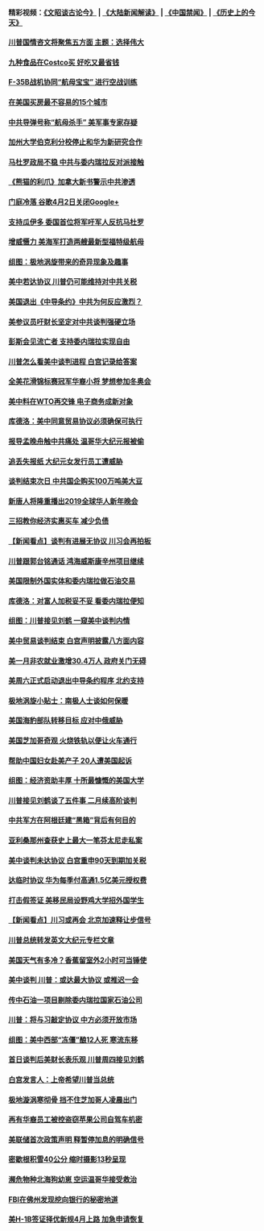 #### 精彩视频：[《文昭谈古论今》](https://github.com/gfw-breaker/wenzhao) | [《大陆新闻解读》](https://github.com/gfw-breaker/ntdtv-comedy) | [《中国禁闻》](https://github.com/gfw-breaker/ntdtv-news) | [《历史上的今天》](https://github.com/gfw-breaker/today-in-history) 

#### [川普国情咨文将聚焦五方面 主题：选择伟大](../pages/nsc412/n11021501.md?t=02031519) 

#### [九种食品在Costco买 好吃又最省钱](../pages/nsc412/n11013272.md?t=02031519) 

#### [F-35B战机协同“航母宝宝” 进行空战训练](../pages/nsc412/n11020866.md?t=02031519) 

#### [在美国买房最不容易的15个城市](../pages/nsc412/n11019708.md?t=02031519) 

#### [中共导弹号称“航母杀手” 美军事专家存疑](../pages/nsc412/n11021488.md?t=02031519) 

#### [加州大学伯克利分校停止和华为新研究合作](../pages/nsc412/n11021086.md?t=02031519) 

#### [马杜罗政局不稳 中共与委内瑞拉反对派接触](../pages/nsc412/n11020719.md?t=02031519) 

#### [《熊猫的利爪》加拿大新书警示中共渗透](../pages/nsc412/n11020739.md?t=02031519) 

#### [门庭冷落 谷歌4月2日关闭Google+](../pages/nsc412/n11020806.md?t=02031519) 

#### [支持瓜伊多 委国首位将军吁军人反抗马杜罗](../pages/nsc412/n11020776.md?t=02031519) 

#### [增威慑力 美海军打造两艘最新型福特级航母](../pages/nsc412/n11020744.md?t=02031519) 

#### [组图：极地涡旋带来的奇异现象及趣事](../pages/nsc412/n11020731.md?t=02031519) 

#### [美中若达协议 川普仍可能维持对中共关税](../pages/nsc412/n11020625.md?t=02031519) 

#### [美国退出《中导条约》中共为何反应激烈？](../pages/nsc412/n11020569.md?t=02031519) 

#### [美参议员吁财长坚定对中共谈判强硬立场](../pages/nsc412/n11020440.md?t=02031519) 

#### [彭斯会见流亡者 支持委内瑞拉实现自由](../pages/nsc412/n11020031.md?t=02031519) 

#### [川普怎么看美中谈判进程 白宫记录给答案](../pages/nsc412/n11019682.md?t=02031519) 

#### [全美花滑锦标赛冠军华裔小将  梦想参加冬奥会](../pages/nsc412/n11019761.md?t=02031519) 

#### [美中料在WTO再交锋 电子商务成新对象](../pages/nsc412/n11018959.md?t=02031519) 

#### [库德洛：美中同意贸易协议必须确保可执行](../pages/nsc412/n11019036.md?t=02031519) 

#### [报导孟晚舟触中共痛处 温哥华大纪元报被偷](../pages/nsc412/n11019232.md?t=02031519) 

#### [追丢失报纸 大纪元女发行员工遭威胁](../pages/nsc412/n11019384.md?t=02031519) 

#### [谈判结束次日 中共国企购买100万吨美大豆](../pages/nsc412/n11019167.md?t=02031519) 

#### [新唐人将隆重播出2019全球华人新年晚会](../pages/nsc412/n11016043.md?t=02031519) 

#### [三招教你经济实惠买车 减少负债](../pages/nsc412/n11018732.md?t=02031519) 

#### [【新闻看点】谈判有进展无协议 川习会再拍板](../pages/nsc412/n11018718.md?t=02031519) 

#### [川普跟郭台铭通话 鸿海威斯康辛州项目继续](../pages/nsc412/n11018841.md?t=02031519) 

#### [美国限制外国实体和委内瑞拉做石油交易](../pages/nsc412/n11018353.md?t=02031519) 

#### [库德洛：对富人加税妥不妥 看委内瑞拉便知](../pages/nsc412/n11018735.md?t=02031519) 

#### [组图：川普接见刘鹤 一窥美中谈判内情](../pages/nsc412/n11018301.md?t=02031519) 

#### [美中贸易谈判结束 白宫声明披露八方面内容](../pages/nsc412/n11018681.md?t=02031519) 

#### [美一月非农就业激增30.4万人 政府关门无碍](../pages/nsc412/n11018450.md?t=02031519) 

#### [美周六正式启动退出中导条约程序 北约支持](../pages/nsc412/n11018405.md?t=02031519) 

#### [极地涡旋小贴士：南极人士谈如何保暖](../pages/nsc412/n11017984.md?t=02031519) 

#### [美国海豹部队转移目标 应对中俄威胁](../pages/nsc412/n11017801.md?t=02031519) 

#### [美国芝加哥奇观 火烧铁轨以便让火车通行](../pages/nsc412/n11017196.md?t=02031519) 

#### [帮助中国妇女赴美产子 20人遭美国起诉](../pages/nsc412/n11017068.md?t=02031519) 

#### [组图：经济资助丰厚 十所最慷慨的美国大学](../pages/nsc412/n11016519.md?t=02031519) 

#### [川普接见刘鹤谈了五件事 二月续高阶谈判](../pages/nsc412/n11016767.md?t=02031519) 

#### [中共军方在阿根廷建“黑箱”背后有何目的](../pages/nsc412/n11016689.md?t=02031519) 

#### [亚利桑那州查获史上最大一笔芬太尼走私案](../pages/nsc412/n11016442.md?t=02031519) 

#### [美中谈判未达协议 白宫重申90天到期加关税](../pages/nsc412/n11016604.md?t=02031519) 

#### [达临时协议 华为每季付高通1.5亿美元授权费](../pages/nsc412/n11016503.md?t=02031519) 

#### [打击假签证 美移民局设野鸡大学招外国学生](../pages/nsc412/n11016378.md?t=02031519) 

#### [【新闻看点】川习或再会 北京加速释让步信号](../pages/nsc412/n11016108.md?t=02031519) 

#### [川普总统转发英文大纪元专栏文章](../pages/nsc412/n11016258.md?t=02031519) 

#### [美国天气有多冷？香蕉留室外2小时可当锤使](../pages/nsc412/n11016264.md?t=02031519) 

#### [美中谈判 川普：或达最大协议 或推迟一会](../pages/nsc412/n11016270.md?t=02031519) 

#### [传中石油一项目剔除委内瑞拉国家石油公司](../pages/nsc412/n11015982.md?t=02031519) 

#### [川普：将与习敲定协议 中方必须开放市场](../pages/nsc412/n11015814.md?t=02031519) 

#### [组图：美中西部“冻僵”酿12人死 寒流东移](../pages/nsc412/n11015675.md?t=02031519) 

#### [首日谈判后美财长表乐观 川普周四接见刘鹤](../pages/nsc412/n11015436.md?t=02031519) 

#### [白宫发言人：上帝希望川普当总统](../pages/nsc412/n11015016.md?t=02031519) 

#### [极地漩涡寒彻骨 挡不住芝加哥人凌晨出门](../pages/nsc412/n11014521.md?t=02031519) 

#### [再有华裔员工被控盗窃苹果公司自驾车机密](../pages/nsc412/n11014629.md?t=02031519) 

#### [美联储首次政策声明 释暂停加息的明确信号](../pages/nsc412/n11013829.md?t=02031519) 

#### [密歇根积雪40公分 缩时摄影13秒呈现](../pages/nsc412/n11014064.md?t=02031519) 

#### [濒危物种北海狗幼崽 空运温哥华接受救治](../pages/nsc412/n11014164.md?t=02031519) 

#### [FBI在佛州发现挖向银行的秘密地道](../pages/nsc412/n11013871.md?t=02031519) 

#### [美H-1B签证择优新规4月上路 加急申请恢复](../pages/nsc412/n11013875.md?t=02031519) 

